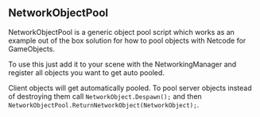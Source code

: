 ## NetworkObjectPool

NetworkObjectPool is a generic object pool script which works as an example out of the box solution for how to pool objects with Netcode for GameObjects.

To use this just add it to your scene with the NetworkingManager and register all objects you want to get auto pooled.

Client objects will get automatically pooled. To pool server objects instead of destroying them call `NetworkObject.Despawn();` and then `NetworkObjectPool.ReturnNetworkObject(NetworkObject);`.